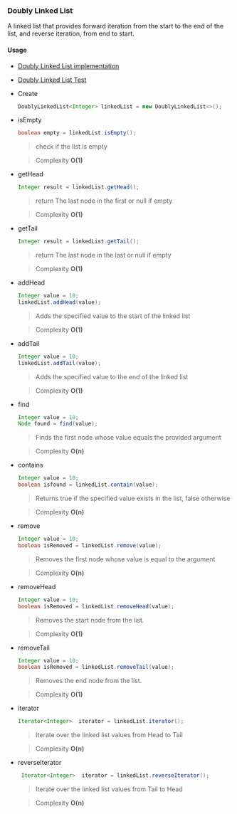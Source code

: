 ### Doubly Linked List

A linked list that provides forward iteration from the start to the end of the list,
and reverse iteration, from end to start.

#### Usage

- [Doubly Linked List implementation](DoublyLinkedList.java)
- [Doubly Linked List Test](../../../../../test/java/org/example/linked_list/DoublyLinkedListTest.java)
- Create
    ```java
    DoublyLinkedList<Integer> linkedList = new DoublyLinkedList<>();
    ```

- isEmpty
  ```java
  boolean empty = linkedList.isEmpty();
  ```
  > check if the list is empty

  > Complexity **O(1)**

- getHead
  ```java
  Integer result = linkedList.getHead();
  ```
  > return The last node in the first or null if empty

  > Complexity **O(1)**

- getTail
  ```java
  Integer result = linkedList.getTail();
  ```
  > return The last node in the last or null if empty

  > Complexity **O(1)**

- addHead
  ```java
  Integer value = 10;
  linkedList.addHead(value);
  ```
  > Adds the specified value to the start of the linked list

  > Complexity **O(1)**

- addTail
  ```java
  Integer value = 10;
  linkedList.addTail(value);
  ```
  > Adds the specified value to the end of the linked list

  > Complexity **O(1)**

- find
  ```java
  Integer value = 10;
  Node found = find(value);
  ```
  > Finds the first node whose value equals the provided argument

  > Complexity **O(n)**

- contains
  ```java
  Integer value = 10;
  boolean isfound = linkedList.contain(value);
  ```
  > Returns true if the specified value exists in the list, false otherwise

  > Complexity **O(n)**

- remove
  ```java
  Integer value = 10;
  boolean isRemoved = linkedList.remove(value);
  ```
  > Removes the first node whose value is equal to the argument

  > Complexity **O(n)**

- removeHead
  ```java
  Integer value = 10;
  boolean isRemoved = linkedList.removeHead(value);
  ```
  > Removes the start node from the list.

  > Complexity **O(1)**

- removeTail
  ```java
  Integer value = 10;
  boolean isRemoved = linkedList.removeTail(value);
  ```
  > Removes the end node from the list.

  > Complexity **O(1)**

- iterator
  ```java
  Iterator<Integer>  iterator = linkedList.iterator();
  ```
  > Iterate over the linked list values from Head to Tail

  > Complexity **O(n)**

- reverseIterator
  ```java
   Iterator<Integer>  iterator = linkedList.reverseIterator();
  ```
  > Iterate over the linked list values from Tail to Head

  > Complexity **O(n)**
  